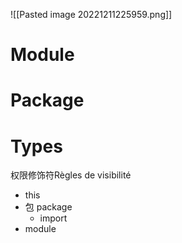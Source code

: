 ![[Pasted image 20221211225959.png]]

# Module

# Package

# Types



权限修饰符Règles de visibilité
- this
- 包 package
	- import
- module